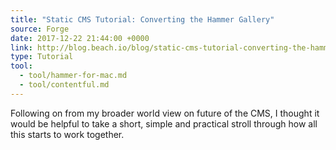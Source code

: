 ```yaml
---
title: "Static CMS Tutorial: Converting the Hammer Gallery"
source: Forge
date: 2017-12-22 21:44:00 +0000
link: http://blog.beach.io/blog/static-cms-tutorial-converting-the-hammer-gallery
type: Tutorial
tool:
  - tool/hammer-for-mac.md
  - tool/contentful.md
---
```

Following on from my broader world view on future of the CMS, I thought it would be helpful to take a short, simple and practical stroll through how all this starts to work together. 
